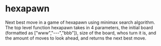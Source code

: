 # hexapawn
Next best move in a game of hexapawn using minimax search algorithm.
The top level function hexapawn takes in 4 parameters, the initial board (formatted as \["www","---","bbb"]), size of the board, whos turn it is, and the amount of moves to look ahead, and returns the next best move.
